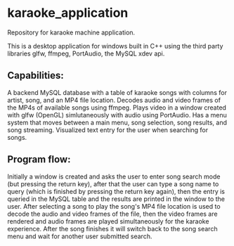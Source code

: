 # karaoke_application
Repository for karaoke machine application.

This is a desktop application for windows built in C++ using the third party libraries glfw, ffmpeg, PortAudio, the MySQL xdev api.

## Capabilities:

A backend MySQL database with a table of karaoke songs with columns for artist, song, and an MP4 file location. 
Decodes audio and video frames of the MP4s of available songs using ffmpeg.
Plays video in a window created with glfw (OpenGL) simlutaneously with audio using PortAudio.
Has a menu system that moves between a main menu, song selection, song results, and song streaming.
Visualized text entry for the user when searching for songs.

## Program flow:

Initially a window is created and asks the user to enter song search mode (but pressing the return key), after that the user can type a song name to query (which is finished 
by pressing the return key again), then the entry is queried in the MySQL table and the results are printed in the window to the user. After selecting a song to play the song's MP4 file location is used to decode the audio and video frames of the file, then the video frames are rendered and audio frames are played simultaneously for the karaoke experience. After the song finishes it will switch back to the song search menu and wait for another user submitted search.
